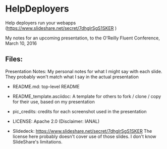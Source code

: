 # HelpDeployers
Help deployers run your webapps (https://www.slideshare.net/secret/7dhgIrSgS1SKER )

My notes for an upcoming presentation, to the O'Reilly Fluent Conference, March 10, 2016

## Files: 

Presentation Notes: My personal notes for what I might say with each slide. They probably won't match what I say in the actual presentation

* README.md: top-level README

* README_template.asciidoc: A template for others to fork / clone / copy for their use, based on my presentation

* pic_credits: credits for each screenshot used in the presentation

* LICENSE: Apache 2.0 (Disclaimer: IANAL)

* Slidedeck: https://www.slideshare.net/secret/7dhgIrSgS1SKER 
The license here probably doesn't cover use of those slides. I don't know SlideShare's limitations.
